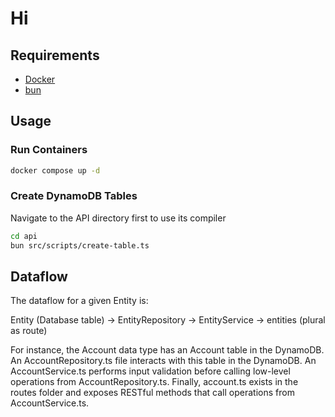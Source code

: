 # Hi

## Requirements

- [Docker](https://www.docker.com)
- [bun](https://bun.sh/)

## Usage

### Run Containers

```sh
docker compose up -d
```

### Create DynamoDB Tables

Navigate to the API directory first to use its compiler

```sh
cd api
bun src/scripts/create-table.ts
```

## Dataflow

The dataflow for a given Entity is:

Entity (Database table) -> EntityRepository -> EntityService -> entities (plural as route)

For instance, the Account data type has an Account table in the DynamoDB. An AccountRepository.ts file interacts with this table in the DynamoDB. An AccountService.ts performs input validation before calling low-level operations from AccountRepository.ts. Finally, account.ts exists in the routes folder and exposes RESTful methods that call operations from AccountService.ts.

